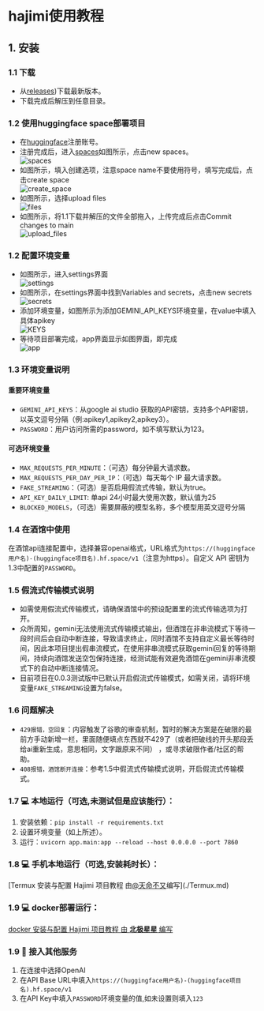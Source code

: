 # hajimi使用教程

## 1. 安装
### 1.1 下载
- 从[releases](https://github.com/wyeeeee/hajimi/releases))下载最新版本。
- 下载完成后解压到任意目录。

### 1.2 使用huggingface space部署项目
- 在[huggingface](https://huggingface.co)注册账号。
- 注册完成后，进入[spaces](https://huggingface.co/spaces)如图所示，点击new spaces。<br>![spaces](./img/spaces.png)
- 如图所示，填入创建选项，注意space name不要使用符号，填写完成后，点击create space<br>![create_space](./img/create_space.png)
- 如图所示，选择upload files<br>![files](./img/files.png)
- 如图所示，将1.1下载并解压的文件全部拖入，上传完成后点击Commit changes to main<br>![upload_files](./img/upload_files.png)

### 1.2 配置环境变量
- 如图所示，进入settings界面<br>![settings](./img/settings.png)
- 如图所示，在settings界面中找到Variables and secrets，点击new secrets<br>![secrets](./img/secrets.png)
- 添加环境变量，如图所示为添加GEMINI_API_KEYS环境变量，在value中填入具体apikey<br>![KEYS](./img/KEYS.png)
- 等待项目部署完成，app界面显示如图界面，即完成<br>![app](./img/app.png)

### 1.3 环境变量说明
#### 重要环境变量
- `GEMINI_API_KEYS`：从google ai studio 获取的API密钥，支持多个API密钥，以英文逗号分隔（例:apikey1,apikey2,apikey3）。
- `PASSWORD`：用户访问所需的password，如不填写默认为123。
#### 可选环境变量
-   `MAX_REQUESTS_PER_MINUTE`：（可选）每分钟最大请求数。
-   `MAX_REQUESTS_PER_DAY_PER_IP`：（可选）每天每个 IP 最大请求数。
-   `FAKE_STREAMING`：（可选）是否启用假流式传输，默认为true。
-   `API_KEY_DAILY_LIMIT`: 单api 24小时最大使用次数，默认值为25
-   `BLOCKED_MODELS`，（可选）需要屏蔽的模型名称，多个模型用英文逗号分隔

### 1.4 在酒馆中使用
在酒馆api连接配置中，选择兼容openai格式，URL格式为`https://(huggingface用户名)-(huggingface项目名).hf.space/v1`（注意为https）。自定义 API 密钥为1.3中配置的`PASSWORD`。

### 1.5 假流式传输模式说明
- 如需使用假流式传输模式，请确保酒馆中的预设配置里的流式传输选项为打开。
- 众所周知，gemini无法使用流式传输模式输出，但酒馆在非串流模式下等待一段时间后会自动中断连接，导致请求终止，同时酒馆不支持自定义最长等待时间，因此本项目提出假串流模式，在使用非串流模式获取gemini回复的等待期间，持续向酒馆发送空包保持连接，经测试能有效避免酒馆在gemini非串流模式下的自动中断连接情况。
- 目前项目在0.0.3测试版中已默认开启假流式传输模式，如需关闭，请将环境变量`FAKE_STREAMING`设置为false。

### 1.6 问题解决
- `429报错，空回复`：内容触发了谷歌的审查机制，暂时的解决方案是在破限的最前方手动新增一栏，里面随便填点东西就不429了（或者把破线的开头那段丢给ai重新生成，意思相同，文字跟原来不同） ，或寻求破限作者/社区的帮助。
- `408报错，酒馆断开连接`：参考1.5中假流式传输模式说明，开启假流式传输模式。

### 1.7 💻 本地运行（可选,未测试但是应该能行）：

1.  安装依赖：`pip install -r requirements.txt`
2.  设置环境变量（如上所述）。
3.  运行：`uvicorn app.main:app --reload --host 0.0.0.0 --port 7860`

### 1.8 💻 手机本地运行（可选,安装耗时长）：

[Termux 安装与配置 Hajimi 项目教程 由[@天命不又](https://github.com/tmby)编写](./Termux.md)

### 1.9 💻 docker部署运行：

[docker 安装与配置 Hajimi 项目教程 由 **北极星星** 编写](./docker.md)

### 1.9 🔌 接入其他服务

1.  在连接中选择OpenAI
2.  在API Base URL中填入`https://(huggingface用户名)-(huggingface项目名).hf.space/v1`
3.  在API Key中填入`PASSWORD`环境变量的值,如未设置则填入`123`
